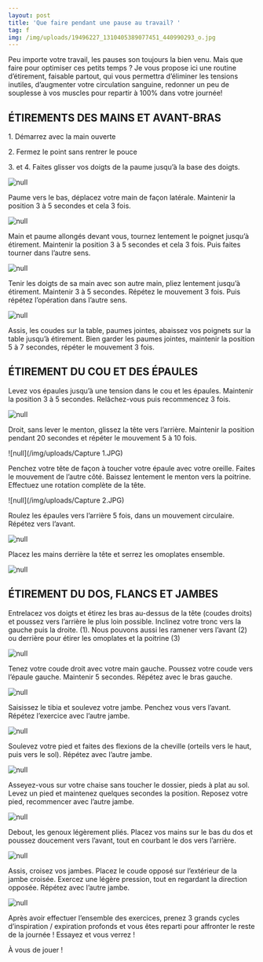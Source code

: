 ```yaml
---
layout: post
title: 'Que faire pendant une pause au travail? '
tag: f
img: /img/uploads/19496227_1310405389077451_440990293_o.jpg
---
```

Peu importe votre travail, les pauses son toujours la bien venu. Mais que faire pour optimiser ces petits temps ? Je vous propose ici une routine d’étirement, faisable partout, qui vous permettra d’éliminer les tensions inutiles, d’augmenter votre circulation sanguine, redonner un peu de souplesse à vos muscles pour repartir à 100% dans votre journée!

## ÉTIREMENTS DES MAINS ET AVANT-BRAS

1\. Démarrez avec la main ouverte

2\. Fermez le point sans rentrer le pouce

3\. et 4. Faites glisser vos doigts de la paume jusqu’à la base des doigts.

![null](/img/uploads/19496227_1310405389077451_440990293_o.jpg)

Paume vers le bas, déplacez votre main de façon latérale. Maintenir la position 3 à 5 secondes et cela
3 fois.

![null](/img/uploads/19251012_1310327725751884_1231561185_n.gif)

Main et paume allongés devant vous, tournez lentement le poignet jusqu’à étirement. Maintenir la
position 3 à 5 secondes et cela 3 fois. Puis faites tourner dans l’autre sens.

![null](/img/uploads/19512181_1310327719085218_1753709765_n.gif)

Tenir les doigts de sa main avec son autre main, pliez lentement jusqu’à étirement. Maintenir 3 à 5
secondes. Répétez le mouvement 3 fois. Puis répétez l’opération dans l’autre sens.

![null](/img/uploads/19531649_1310405385744118_704240460_o.jpg)

Assis, les coudes sur la table, paumes jointes, abaissez vos poignets sur la table jusqu’à étirement.
Bien garder les paumes jointes, maintenir la position 5 à 7 secondes, répéter le mouvement 3 fois.

## ÉTIREMENT DU COU ET DES ÉPAULES

Levez vos épaules jusqu’à une tension dans le cou et les épaules. Maintenir la position 3 à 5 secondes.
Relâchez-vous puis recommencez 3 fois.

![null](/img/uploads/Capture.JPG)

Droit, sans lever le menton, glissez la tête vers l’arrière. Maintenir la position pendant 20 secondes et
répéter le mouvement 5 à 10 fois.

![null](/img/uploads/Capture 1.JPG)

Penchez votre tête de façon à toucher votre épaule avec votre oreille. Faites le mouvement de
l’autre côté. Baissez lentement le menton vers la poitrine. Effectuez une rotation complète de la tête.

![null](/img/uploads/Capture 2.JPG)

Roulez les épaules vers l’arrière 5 fois, dans un mouvement circulaire. Répétez vers l’avant.

![null](/img/uploads/Capture3.JPG)

Placez les mains derrière la tête et serrez les omoplates ensemble.

![null](/img/uploads/Capture4.JPG)

## ÉTIREMENT DU DOS, FLANCS ET JAMBES

Entrelacez vos doigts et étirez les bras au-dessus de la tête (coudes droits) et poussez vers l’arrière
le plus loin possible. Inclinez votre tronc vers la gauche puis la droite. (1).
Nous pouvons aussi les ramener vers l’avant (2) ou derrière pour étirer les omoplates et la poitrine
\(3)

![null](/img/uploads/19495910_1310405392410784_209330703_o.jpg)

Tenez votre coude droit avec votre main gauche. Poussez votre coude vers l’épaule gauche.
Maintenir 5 secondes. Répétez avec le bras gauche.

![null](/img/uploads/Capture5.JPG)

Saisissez le tibia et soulevez votre jambe. Penchez vous vers l’avant. Répétez l’exercice avec l’autre
jambe.

![null](/img/uploads/Capture6.JPG)

Soulevez votre pied et faites des flexions de la cheville (orteils vers le haut, puis vers le sol). Répétez
avec l’autre jambe.

![null](/img/uploads/Capture7.JPG)

Asseyez-vous sur votre chaise sans toucher le dossier, pieds à plat au sol. Levez un pied et maintenez
quelques secondes la position. Reposez votre pied, recommencer avec l’autre jambe.

![null](/img/uploads/Capture8.JPG)

Debout, les genoux légèrement pliés. Placez vos mains sur le bas du dos et poussez doucement vers
l’avant, tout en courbant le dos vers l’arrière.

![null](/img/uploads/Capture9.JPG)

Assis, croisez vos jambes. Placez le coude opposé sur l’extérieur de la jambe croisée. Exercez une
légère pression, tout en regardant la direction opposée. Répétez avec l’autre jambe.

![null](/img/uploads/Capture10.JPG)

Après avoir effectuer l’ensemble des exercices, prenez 3 grands cycles d’inspiration / expiration profonds et vous êtes reparti pour affronter le reste de la journée ! Essayez et vous verrez !

À vous de jouer ! 
